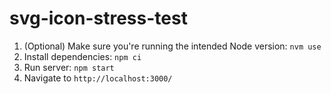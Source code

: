 # svg-icon-stress-test

1. (Optional) Make sure you're running the intended Node version: `nvm use`
1. Install dependencies: `npm ci`
1. Run server: `npm start`
1. Navigate to `http://localhost:3000/`

